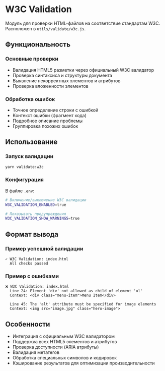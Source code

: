 # W3C Validation

Модуль для проверки HTML-файлов на соответствие стандартам W3C. Расположен в `utils/validate/w3c.js`.

## Функциональность

### Основные проверки
- Валидация HTML5 разметки через официальный W3C валидатор
- Проверка синтаксиса и структуры документа
- Выявление некорректных элементов и атрибутов
- Проверка вложенности элементов

### Обработка ошибок
- Точное определение строки с ошибкой
- Контекст ошибки (фрагмент кода)
- Подробное описание проблемы
- Группировка похожих ошибок

## Использование

### Запуск валидации
```bash
yarn validate:w3c
```

### Конфигурация
В файле `.env`:
```bash
# Включение/выключение W3C валидации
W3C_VALIDATION_ENABLED=true

# Показывать предупреждения
W3C_VALIDATION_SHOW_WARNINGS=true
```

## Формат вывода

### Пример успешной валидации
```
✓ W3C Validation: index.html
  All checks passed
```

### Пример с ошибками
```
❌ W3C Validation: index.html
  Line 24: Element 'div' not allowed as child of element 'ul'
  Context: <div class="menu-item">Menu Item</div>
  
  Line 45: The 'alt' attribute must be specified for image elements
  Context: <img src="image.jpg" class="hero-image">
```

## Особенности
- Интеграция с официальным W3C валидатором
- Поддержка всех HTML5 элементов и атрибутов
- Проверка доступности (ARIA атрибуты)
- Валидация метатегов
- Обработка специальных символов и кодировок
- Кэширование результатов для оптимизации производительности 